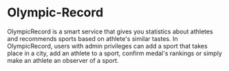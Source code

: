 # Olympic-Record
OlympicRecord is a smart service that gives you statistics about athletes and recommends sports based on athlete's similar tastes.
In OlympicRecord, users with admin privileges can add a sport that takes place in a city, add an athlete to a sport, confirm medal's rankings or simply make an athlete an observer of a sport.
